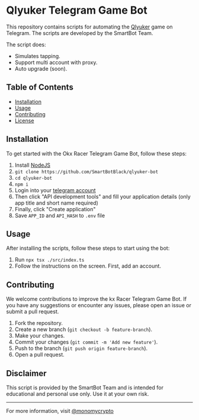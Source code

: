 # Qlyuker Telegram Game Bot

This repository contains scripts for automating the [Qlyuker](https://t.me/qlyukerbot/start?startapp=bro-357733632) game on Telegram. The scripts are developed by the SmartBot Team.

The script does:
- Simulates tapping.
- Support multi account with proxy.
- Auto upgrade (soon).

## Table of Contents
- [Installation](#installation)
- [Usage](#usage)
- [Contributing](#contributing)
- [License](#license)

## Installation

To get started with the Okx Racer Telegram Game Bot, follow these steps:

1. Install [NodeJS](https://nodejs.org/en)
2. `git clone https://github.com/SmartBotBlack/qlyuker-bot`
3. `cd qlyuker-bot`
4. `npm i`
5. Login into your [telegram account](https://my.telegram.org/)
6. Then click "API development tools" and fill your application details (only app title and short name required)
7. Finally, click "Create application"
8. Save `APP_ID` and `API_HASH` to `.env` file

## Usage

After installing the scripts, follow these steps to start using the bot:

1. Run `npx tsx ./src/index.ts`
2. Follow the instructions on the screen. First, add an account.

## Contributing

We welcome contributions to improve the kx Racer Telegram Game Bot. If you have any suggestions or encounter any issues, please open an issue or submit a pull request.

1. Fork the repository.
2. Create a new branch (`git checkout -b feature-branch`).
3. Make your changes.
4. Commit your changes (`git commit -m 'Add new feature'`).
5. Push to the branch (`git push origin feature-branch`).
6. Open a pull request.

## Disclaimer

This script is provided by the SmartBot Team and is intended for educational and personal use only. Use it at your own risk.

---

For more information, visit [@monomycrypto](https://t.me/monomycrypto)
